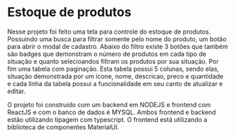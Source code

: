 # Estoque de produtos

Nesse projeto foi feito uma tela para controle do estoque de produtos. Possuindo uma busca para filtrar somente pelo nome do produto, um botão para abrir o modal de cadastro. Abaixo do filtro existe 3 botões que também são badges que demonstram o número de produtos em cada tipo de situação e quanto selecioandos filtram os produtos por sua situação. Por fim uma tabela com paginação. Esta tabela possui 5 colunas, sendo elas, situação demonstrada por um icone, nome, descricao, preco e quantidade e cada linha da tabela possui a funcionalidade em seu canto de atualizar e editar.


O projeto foi construído com um backend em NODEJS e frontend com ReactJS e com o banco de dados é MYSQL. Ambos frontend e backend estão utilizando tipagem com typescript. O frontend está utilizando a biblioteca de componentes MaterialUI.
